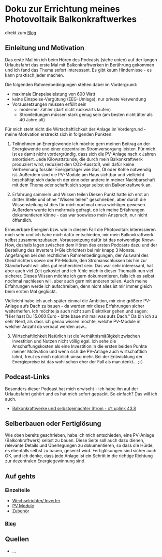 # Doku zur Errichtung meines Photovoltaik Balkonkraftwerkes
direkt zum [Blog](blog.md)
## Einleitung und Motivation

Das erste Mal bin ich beim Hören des Podcasts (siehe unten) auf der langen Urlaubsfahrt das erste Mal mit Balkonkraftwerken in Berührung gekommen und ich fand das Thema sofort interessant. Es gibt kaum Hindernisse - es kann praktisch jeder machen.

Die folgenden Rahmenbedingungen stehen dabei im Vordergrund:
- maximale Einspeiseleistung von 600 Watt
- keine Einspeise-Vergütung (EEG-Umlage), nur private Verwendung
- Voraussetzungen müssen erfüllt sein
  - moderner Zähler (darf nicht rückwärts laufen)
  - Stromleitungen müssen stark genug sein (am besten nicht älter als 40 Jahre alt)

Für mich steht nicht die Wirtschaftlichkeit der Anlage im Vordergrund - meine Motivation erstreckt sich in folgenden Punkten:
1. Teilnehmen an Energiewende
Ich möchte gern meinen Beitrag an der Energiewende und einer dezentralen Stromversorgung leisten. Für mich ist es damit nicht vordergründig, dass sich die PV-Anlage nach x Jahren amortisiert. Jede Kilowattstunde, die durch mein Balkonkraftwerk produziert wird, reduziert den CO2-Ausstoß, weil dafür keine Verbrennung fossiler Energieträger wie Gas, Öl oder Kohle notwendig ist.
Außerdem sind die PV-Module am Haus sichtbar und vielleicht beschäftigt sich dadurch der eine oder andere in meiner Nachbarschaft mit dem Thema oder schafft sich sogar selbst ein Balkonkraftwerk an.

2. Erfahrung sammeln und Wissen teilen
Diesen Punkt hatte ich erst an dritter Stelle und ohne "Wissen teilen" geschrieben, aber durch die Wissensteilung ist dies für mich nochmal umso wichtiger gewesen. Außerdem wurde ich mehrmals gefragt, ob ich meine Erfahrungen dokumentieren könne - das war soewieso mein Anspruch, nur nicht öffentlich.

Erneuerbare Energien bzw. wie in diesem Fall die Photovoltaik interessieren mich sehr und ich habe mich dafür entschieden, mir mein Balkonkraftwerk selbst zusammenzubauen.
Voraussetzung dafür ist das notwendige Know-How, deshalb lagen zwischen dem Hören des ersten Podcasts dazu und der Bestellung des Inverters (=Gleichrichter) bei mir knapp 3 Monate.
Angefangen bei den rechtlichen Rahmenbedingungen, der Auswahl des Gleichrichters sowie der PV-Module, den Stromanschlüssen bis hin zur Standortwahl will alles gut recherchiert sein. Das war sehr interessant, hat aber auch viel Zeit gekostet und ich fühle mich in dieser Thematik nun viel sicherer.
Dieses Wissen möchte ich gern dokumentieren, falls ich es selbst nochmal nachlesen will, aber auch gern mit anderen teilen. Auch meine Erfahrungen werde ich aufschreiben, denn nicht alles ist mir immer gleich beim ersten Mal geglückt.

Vielleicht habe ich auch später einmal die Ambition, mir eine größere PV-Anlage aufs Dach zu bauen - da werden mir diese Erfahrungen sicher weiterhelfen. Ich möchte ja auch nicht zum Elektriker gehen und sagen: "Hier hast Du 15.000 Euro - bitte baue mir mal was aufs Dach." Da bin ich zu sehr Nerd, als dass ich genau wissen möchte, welche PV-Module in welcher Anzahl da verbaut werden usw...

3. Wirtschaftlichkeit
Natürlich ist die Verhältnismäßigkeit zwischen Investition und Nutzen nicht völlig egal. Ich sehe die Anschaffungskosten als eine Investition in die ersten beiden Punkte meiner Motivation und wenn sich die PV-Anlage auch wirtschaftlich lohnt, freut es mich natürlich umso mehr. Bei der Entwicklung der Energiepreise ist das wohl schon eher der Fall als man denkt... ;-)


## Podcast-Links
Besonders dieser Podcast hat mich erwischt - ich habe ihn auf der Urlaubsfahrt gehört und es hat mich sofort gepackt. So einfach? Das will ich auch.
* [Balkonkraftwerke und selbstgemachter Strom - c’t uplink 43.8](https://www.heise.de/news/Balkonkraftwerke-und-selbstgemachter-Strom-c-t-uplink-43-8-7126423.html)

## Selberbauen oder Fertiglösung
Wie oben bereits geschrieben, habe ich mich entschieden, eine PV-Anlage (Balkonkraftwerk) selbst zu bauen.
Diese Seite soll auch dazu dienen, relevante Details und Überlegungen zu dokumentieren, so dass die Hürde, es ebenfalls selbst zu bauen, gesenkt wird.
Fertiglösungen sind sicher auch OK, und ich denke, dass jede Anlage ist ein Schritt in die richtige Richtung zur dezentralen Energiegewinnung sind.

## Auf gehts
### Einzelteile
* [Wechselrichter/ Inverter](inverter.md)
* [PV Module](pv-module.md)
* [Zubehör](stuff.md)
### [Blog](blog.md)

## Quellen
* ...
